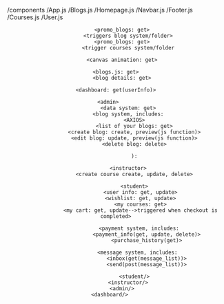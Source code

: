 
/components
	/App.js
	/Blogs.js
	/Homepage.js
	/Navbar.js
	/Footer.js
	/Courses.js
	/User.js

<header>
<header/>	
<App.js>
	<homepage.js>

		<promo_blogs: get>
			<triggers blog system/folder>
		<promo_blogs: get>
			<trigger courses system/folder

		<canvas animation: get>

	<blogs.js: get>
		<blog details: get>

	<dashboard: get(userInfo)>
	
		<admin>			
			<data system: get>
			<blog system, includes:
				<AXIOS>
				<list of your blogs: get>
				<create blog: create, preview(js function)>
				<edit blog: update, preview(js function)>
				<delete blog: delete>
											
				):
				
			<instructor>
				<create course create, update, delete>

				<student>
					<user info: get, update>
					<wishlist: get, update>
					<my courses: get>
					<my cart: get, update-->triggered when checkout is completed>

					<payment system, includes: 
						<payment_info(get, update, delete)>
						<purchase_history(get)>

					<message system, includes:	
						<inbox(get(message_list))>
						<send(post(message_list))>

				<student/>
			<instructor/>
		<admin/>
	<dashboard/>	
<Body/>

